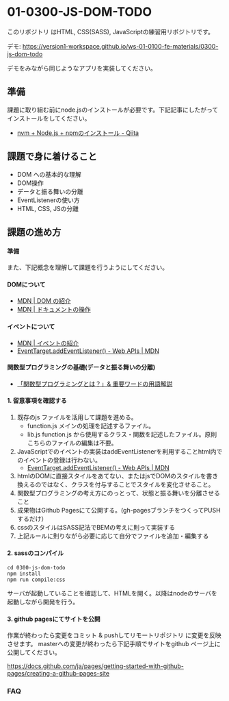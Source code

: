 
# 01-0300-JS-DOM-TODO

このリポジトリ はHTML, CSS(SASS), JavaScriptの練習用リポジトリです。

デモ: https://version1-workspace.github.io/ws-01-0100-fe-materials/0300-js-dom-todo

デモをみながら同じようなアプリを実装してください。

## 準備

課題に取り組む前にnode.jsのインストールが必要です。下記記事にしたがってインストールをしてください。

- [nvm +  Node.js + npmのインストール - Qiita](https://qiita.com/sansaisoba/items/242a8ba95bf70ba179d3#mac%E3%81%AE%E5%A0%B4%E5%90%88)


## 課題で身に着けること

- DOM への基本的な理解
- DOM操作
- データと振る舞いの分離
- EventListenerの使い方
- HTML, CSS, JSの分離

## 課題の進め方

#### 準備

また、下記概念を理解して課題を行うようにしてください。

#### DOMについて

- [MDN | DOM の紹介](https://developer.mozilla.org/ja/docs/Web/API/Document_Object_Model/Introduction)
- [MDN | ドキュメントの操作](https://developer.mozilla.org/ja/docs/Learn/JavaScript/Client-side_web_APIs/Manipulating_documents)

#### イベントについて

- [MDN | イベントの紹介](https://developer.mozilla.org/ja/docs/Learn/JavaScript/Building_blocks/Events)
- [EventTarget.addEventListener() - Web APIs | MDN](https://developer.mozilla.org/ja/docs/Web/API/EventTarget/addEventListener)

#### 関数型プログラミングの基礎(データと振る舞いの分離)

- [「関数型プログラミングとは？」& 重要ワードの用語解説](https://ver-1-0.net/lab/posts/functional-programming/)

#### 1. 留意事項を確認する

1. 既存のjs ファイルを活用して課題を進める。
    - function.js メインの処理を記述するファイル。
    - lib.js function.js から使用するクラス・関数を記述したファイル。原則こちらのファイルの編集は不要。
1. JavaScriptでのイベントの実装はaddEventListenerを利用することhtml内でのイベントの登録は行わない。
    - [EventTarget.addEventListener() - Web APIs | MDN](https://developer.mozilla.org/ja/docs/Web/API/EventTarget/addEventListener)
1. htmlのDOMに直接スタイルをあてない、またはjsでDOMのスタイルを書き換えるのではなく、クラスを付与することでスタイルを変化させること。
1. 関数型プログラミングの考え方にのっとって、状態と振る舞いを分離させること
1. 成果物はGithub Pagesにて公開する。(gh-pagesブランチをつくってPUSHするだけ）
1. cssのスタイルはSASS記法でBEMの考えに則って実装する
1. 上記ルールに則りながら必要に応じて自分でファイルを追加・編集する


#### 2. sassのコンパイル

```
cd 0300-js-dom-todo
npm install
npm run compile:css
```

サーバが起動していることを確認して、HTMLを開く。以降はnodeのサーバを起動しながら開発を行う。

#### 3. github pagesにてサイトを公開

作業が終わったら変更をコミット & pushしてリモートリポジトリ に変更を反映させます。 masterへの変更が終わったら下記手順でサイトをgithub ページ上に公開してください。

https://docs.github.com/ja/pages/getting-started-with-github-pages/creating-a-github-pages-site


### FAQ
